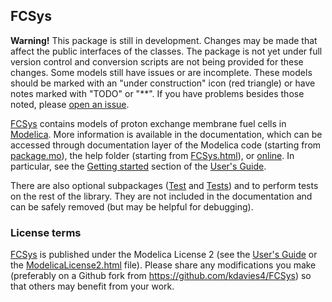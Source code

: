 FCSys
-----
**Warning!**  This package is still in development.  Changes may be made that
affect the public interfaces of the classes.  The package is not yet under full
version control and conversion scripts are not being provided for these
changes.  Some models still have issues or are incomplete.  These models should
be marked with an "under construction" icon (red triangle) or have notes marked
with "TODO" or "**".  If you have problems besides those noted, please
[open an issue](https://github.com/kdavies4/FCSys/issues/new).

[FCSys] contains models of proton exchange membrane fuel cells in
[Modelica](https://www.modelica.org/).  More information is available in the
documentation, which can be accessed through documentation layer of the Modelica
code (starting from [package.mo](package.mo)), the help folder (starting from
[FCSys.html](./help/FCSys.html)), or [online](http://kdavies4.github.com/FCSys).
In particular, see the
[Getting started](http://kdavies4.github.io/FCSys/FCSys_UsersGuide.html#FCSys.UsersGuide.GettingStarted)
section of the
[User's Guide](http://kdavies4.github.com/FCSys/FCSys_UsersGuide.html).

There are also optional subpackages ([Test](Test.mo) and [Tests](Tests.mo)) and
to perform tests on the rest of the library.  They are not included in the
documentation and can be safely removed (but may be helpful for debugging).

### License terms

[FCSys] is published under the Modelica License 2 (see the
[User's Guide](http://kdavies4.github.com/FCSys/FCSys_UsersGuide.html#FCSys.UsersGuide.ModelicaLicense2)
or the [ModelicaLicense2.html](resources/documentation/ModelicaLicense2.html)
file).
Please share any modifications you make (preferably on a Github fork from
https://github.com/kdavies4/FCSys) so that others may benefit from your work.

[FCSys]: http://kdavies4.github.io/FCSys/
